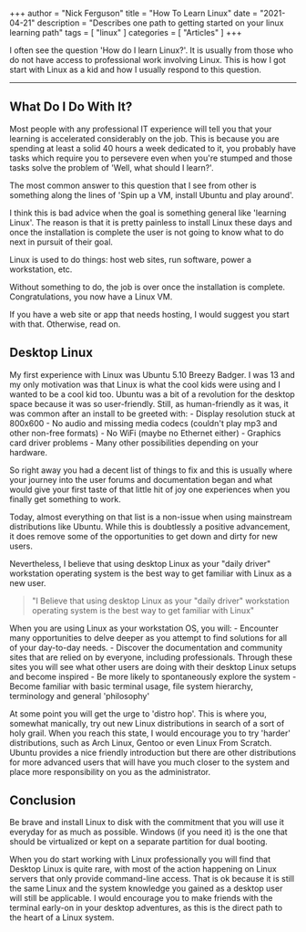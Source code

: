 +++
author = "Nick Ferguson"
title = "How To Learn Linux"
date = "2021-04-21"
description = "Describes one path to getting started on your linux learning path"
tags = [
	"linux"
]
categories = [
	"Articles"
]
+++

I often see the question 'How do I learn Linux?'. It is usually from those who do not have access to professional work involving Linux. This is how I got start with Linux as a kid and how I usually respond to this question.

---

## What Do I Do With It?

Most people with any professional IT experience will tell you that your learning is accelerated considerably on the job. This is because you are spending at least a solid 40 hours a week dedicated to it, you probably have tasks which require you to persevere even when you're stumped and those tasks solve the problem of 'Well, what should I learn?'.

The most common answer to this question that I see from other is something along the lines of 'Spin up a VM, install Ubuntu and play around'.

I think this is bad advice when the goal is something general like 'learning Linux'. The reason is that it is pretty painless to install Linux these days and once the installation is complete the user is not going to know what to do next in pursuit of their goal.

Linux is used to do things: host web sites, run software, power a workstation, etc.

Without something to do, the job is over once the installation is complete. Congratulations, you now have a Linux VM.

If you have a web site or app that needs hosting, I would suggest you start with that. Otherwise, read on.

## Desktop Linux

My first experience with Linux was Ubuntu 5.10 Breezy Badger. I was 13 and my only motivation was that Linux is what the cool kids were using and I wanted to be a cool kid too. Ubuntu was a bit of a revolution for the desktop space because it was so user-friendly. Still, as human-friendly as it was, it was common after an install to be greeted with: - Display resolution stuck at 800x600 - No audio and missing media codecs (couldn't play mp3 and other non-free formats) - No WiFi (maybe no Ethernet either) - Graphics card driver problems - Many other possibilities depending on your hardware.

So right away you had a decent list of things to fix and this is usually where your journey into the user forums and documentation began and what would give your first taste of that little hit of joy one experiences when you finally get something to work.

Today, almost everything on that list is a non-issue when using mainstream distributions like Ubuntu. While this is doubtlessly a positive advancement, it does remove some of the opportunities to get down and dirty for new users.

Nevertheless, I believe that using desktop Linux as your "daily driver" workstation operating system is the best way to get familiar with Linux as a new user.

> "I Believe that using desktop Linux as your "daily driver" workstation operating system is the best way to get familiar with Linux"

When you are using Linux as your workstation OS, you will: - Encounter many opportunities to delve deeper as you attempt to find solutions for all of your day-to-day needs. - Discover the documentation and community sites that are relied on by everyone, including professionals. Through these sites you will see what other users are doing with their desktop Linux setups and become inspired - Be more likely to spontaneously explore the system - Become familiar with basic terminal usage, file system hierarchy, terminology and general 'philosophy'

At some point you will get the urge to 'distro hop'. This is where you, somewhat manically, try out new Linux distributions in search of a sort of holy grail. When you reach this state, I would encourage you to try 'harder' distributions, such as Arch Linux, Gentoo or even Linux From Scratch. Ubuntu provides a nice friendly introduction but there are other distributions for more advanced users that will have you much closer to the system and place more responsibility on you as the administrator.

## Conclusion

Be brave and install Linux to disk with the commitment that you will use it everyday for as much as possible. Windows (if you need it) is the one that should be virtualized or kept on a separate partition for dual booting.

When you do start working with Linux professionally you will find that Desktop Linux is quite rare, with most of the action happening on Linux servers that only provide command-line access. That is ok because it is still the same Linux and the system knowledge you gained as a desktop user will still be applicable. I would encourage you to make friends with the terminal early-on in your desktop adventures, as this is the direct path to the heart of a Linux system.
